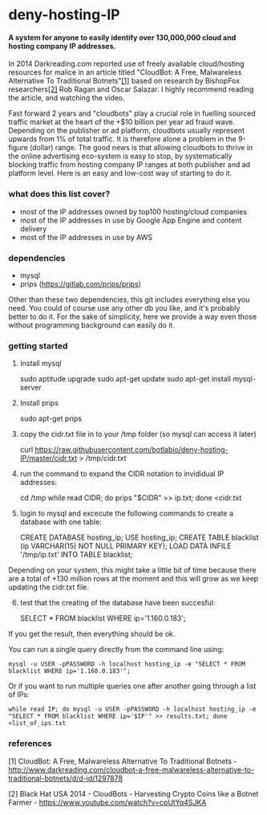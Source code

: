 # deny-hosting-IP
#### A system for anyone to easily identify over 130,000,000 cloud and hosting company IP addresses.

In 2014 Darkreading.com reported use of freely available cloud/hosting resources for malice in an article titled "CloudBot: A Free, Malwareless Alternative To Traditional Botnets"[[1]](http://www.darkreading.com/cloudbot-a-free-malwareless-alternative-to-traditional-botnets/d/d-id/1297878) based on research by BishopFox researchers[[2]](https://www.youtube.com/watch?v=cpUtYq4SJKA) Rob Ragan and Oscar Salazar. I highly recommend reading the article, and watching the video.  

Fast forward 2 years and "cloudbots" play a crucial role in fuelling sourced traffic market at the heart of the +$10 billion per year ad fraud wave. Depending on the publisher or ad platform, cloudbots usually represent upwards from 1% of total traffic. It is therefore alone a problem in the 9-figure (dollar) range. The good news is that allowing cloudbots to thrive in the online advertising eco-system is easy to stop, by systematically blocking traffic from hosting company IP ranges at both publisher and ad platform level. Here is an easy and low-cost way of starting to do it. 

### what does this list cover? 

- most of the IP addresses owned by top100 hosting/cloud companies 
- most of the IP addresses in use by Google App Engine and content delivery 
- most of the IP addresses in use by AWS

### dependencies 

- mysql 
- prips (https://gitlab.com/prips/prips)

Other than these two dependencies, this git includes everything else you need. You could of course use any other db you like, and it's probably better to do it. For the sake of simplicity, here we provide a way even those without programming background can easily do it. 

### getting started 

1) Install mysql 

    sudo aptitude upgrade
    sudo apt-get update
    sudo apt-get install mysql-server 
    
2) Install prips 

    sudo apt-get prips

3) copy the cidr.txt file in to your /tmp folder (so mysql can access it later)

    curl https://raw.githubusercontent.com/botlabio/deny-hosting-IP/master/cidr.txt > /tmp/cidr.txt
    
4) run the command to expand the CIDR notation to invididual IP addresses: 
    
    cd /tmp
    while read CIDR; do prips "$CIDR" >> ip.txt; done <cidr.txt

5) login to mysql and excecute the following commands to create a database with one table: 

    CREATE DATABASE hosting_ip;
    USE hosting_ip;
    CREATE TABLE blacklist (ip VARCHAR(15) NOT NULL PRIMARY KEY);
    LOAD DATA INFILE '/tmp/ip.txt' INTO TABLE blacklist;

Depending on your system, this might take a little bit of time because there are a total of +130 million rows at the moment and this will grow as we keep updating the cidr.txt file. 

6) test that the creating of the database have been succesful: 

    SELECT * FROM blacklist WHERE ip='1.160.0.183';
   
If you get the result, then everything should be ok. 

You can run a single query directly from the command line using: 

    mysql -u USER -pPASSWORD -h localhost hosting_ip -e "SELECT * FROM blacklist WHERE ip='1.160.0.183'";
    
Or if you want to run multiple queries one after another going through a list of IPs: 

    while read IP; do mysql -u USER -pPASSWORD -h localhost hosting_ip -e "SELECT * FROM blacklist WHERE ip='$IP'" >> results.txt; done <list_of_ips.txt

### references

[1] CloudBot: A Free, Malwareless Alternative To Traditional Botnets - http://www.darkreading.com/cloudbot-a-free-malwareless-alternative-to-traditional-botnets/d/d-id/1297878

[2] Black Hat USA 2014 - CloudBots - Harvesting Crypto Coins like a Botnet Farmer - https://www.youtube.com/watch?v=cpUtYq4SJKA

